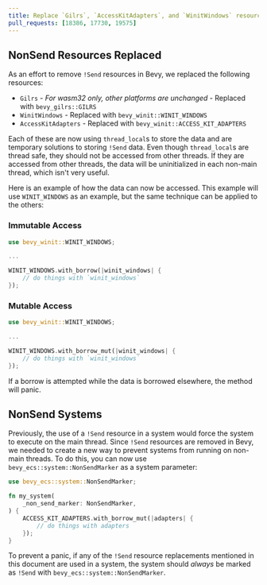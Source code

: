 ```yaml
---
title: Replace `Gilrs`, `AccessKitAdapters`, and `WinitWindows` resources
pull_requests: [18386, 17730, 19575]
---
```


## NonSend Resources Replaced

As an effort to remove `!Send` resources in Bevy, we replaced the following resources:

* `Gilrs` - _For wasm32 only, other platforms are unchanged -_ Replaced with `bevy_gilrs::GILRS`
* `WinitWindows` - Replaced with `bevy_winit::WINIT_WINDOWS`
* `AccessKitAdapters` - Replaced with `bevy_winit::ACCESS_KIT_ADAPTERS`

Each of these are now using `thread_local`s to store the data and are temporary solutions to storing `!Send` data. Even though `thread_local`s are thread safe, they should not be accessed from other threads. If they are accessed from other threads, the data will be uninitialized in each non-main thread, which isn't very useful.

Here is an example of how the data can now be accessed. This example will use `WINIT_WINDOWS` as an example, but the same technique can be applied to the others:

### Immutable Access

```rust
use bevy_winit::WINIT_WINDOWS;

...

WINIT_WINDOWS.with_borrow(|winit_windows| {
    // do things with `winit_windows`
});
```

### Mutable Access

```rust
use bevy_winit::WINIT_WINDOWS;

...

WINIT_WINDOWS.with_borrow_mut(|winit_windows| {
    // do things with `winit_windows`
});
```

If a borrow is attempted while the data is borrowed elsewhere, the method will panic.

## NonSend Systems

Previously, the use of a `!Send` resource in a system would force the system to execute on the main thread. Since `!Send` resources are removed in Bevy, we needed to create a new way to prevent systems from running on non-main threads. To do this, you can now use `bevy_ecs::system::NonSendMarker` as a system parameter:

```rust
use bevy_ecs::system::NonSendMarker;

fn my_system(
    _non_send_marker: NonSendMarker,
) {
    ACCESS_KIT_ADAPTERS.with_borrow_mut(|adapters| {
        // do things with adapters
    });
}
```

To prevent a panic, if any of the `!Send` resource replacements mentioned in this document are used in a system, the system should _always_ be marked as `!Send` with `bevy_ecs::system::NonSendMarker`.
